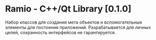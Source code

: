 # Ramio - C++/Qt Library [0.1.0]

Набор классов для создания мета объектов и вспомогательные элементы для постоения приложений.
Разрабатывается для личных целей, сохранность интерфейсов не гарантируется.
